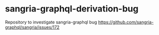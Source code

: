 # sangria-graphql-derivation-bug
Repository to investigate sangria-graphql bug https://github.com/sangria-graphql/sangria/issues/172
